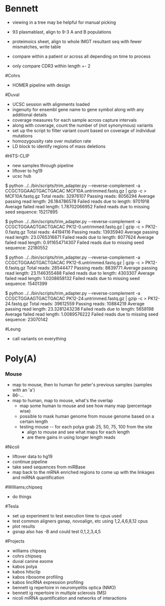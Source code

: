 # Bennett
+ viewing in a tree may be helpful for manual picking
+ 93 plasmablast, align to 9-3 A and B populations

+ proteimoics sheet, align to whole IMGT resultant seq with fewer mismatches, write table
+ compare within a patient or across all depending on time to process
+ only compare CDR3 within length +- 2

#Cohrs
+ HOMER pipeline with design

#Duval
+ UCSC session with alignments loaded
+ ingenuity for ensembl gene name to gene symbol along with any additional details
+ coverage measures for each sample across capture intervals
+ along with coverage, count the number of (not synonymous) variants
+ set up the script to filter variant count based on coverage of individual mutations
+ homozygousity rate over mutation rate
+ LD block to identify regions of mass deletions

#HITS-CLIP
+ new samples through pipeline
+ liftover to hg19
+ ucsc hub

$ python ../../bin/scripts/trim_adapter.py --reverse-complement -a CCGCTGGAAGTGACTGACAC MCF10A.untrimmed.fastq.gz | gzip -c > MCF10A.fastq.gz
Total reads: 32976107
Passing reads: 8056294
Average passing read length: 26.184786578
Failed reads due to length: 9701918
Average failed read length: 1.78702066952
Failed reads due to missing seed sequence: 15217895

$ python ../../bin/scripts/trim_adapter.py --reverse-complement -a CCGCTGGAAGTGACTGACAC PK12-0.untrimmed.fastq.gz | gzip -c > PK12-0.fastq.gz
Total reads: 44194116
Passing reads: 13935940
Average passing read length: 23.0765316871
Failed reads due to length: 8077624
Average failed read length: 0.911654714307
Failed reads due to missing seed sequence: 22180552

$ python ../../bin/scripts/trim_adapter.py --reverse-complement -a CCGCTGGAAGTGACTGACAC PK12-6.untrimmed.fastq.gz | gzip -c > PK12-6.fastq.gz
Total reads: 28544477
Passing reads: 8839771
Average passing read length: 23.1146355488
Failed reads due to length: 4303307
Average failed read length: 1.0208658132
Failed reads due to missing seed sequence: 15401399

$ python ../../bin/scripts/trim_adapter.py --reverse-complement -a CCGCTGGAAGTGACTGACAC PK12-24.untrimmed.fastq.gz | gzip -c > PK12-24.fastq.gz
Total reads: 39612559
Passing reads: 10884219
Average passing read length: 23.3281243238
Failed reads due to length: 5658198
Average failed read length: 1.0089576222
Failed reads due to missing seed sequence: 23070142

#Leung
+ call variants on everything

# Poly(A)

### Mouse
+ map to mouse, then to human for peter's previous samples (samples with an 'a')
+ 86-...
+ map to human, map to mouse, what's the overlap
    + map some human to mouse and see how many map (percentage wise)
    + possible to mask human genome from mouse genome based on a certain length
    + testing mouse -- for each polya grab 25, 50, 75, 100 from the site
        + align to mouse and see what maps for each length
        + are there gains in using longer length reads


#Nicoli
+ liftover data to hg19
+ continue pipeline
+ take seed sequences from miRBase
+ map back to the mRNA enriched regions to come up with the linkages and miRNA quantification

#Williams;chipseq
+ do things

#Tesla
+ set up experiment to test execution time to cpus used
+ test common aligners gsnap, novoalign, etc using 1,2,4,6,8,12 cpus
+ plot results
+ gsnap also has -B and could test 0,1,2,3,4,5

#Projects
+ williams chipseq
+ cohrs chipseq
+ duval canine exome
+ kabos polya
+ kabos hitsclip
+ kabos ribosome profiling
+ kabos lincRNA expression profiling
+ bennett ig repertoire in neuromyelitis optica (NMO)
+ bennett ig repertoire in multiple sclerosis (MS)
+ nicoli miRNA quantification and networks of interactions

